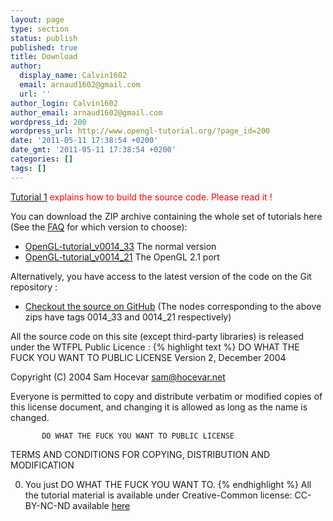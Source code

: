 ```yaml
---
layout: page
type: section
status: publish
published: true
title: Download
author:
  display_name: Calvin1602
  email: arnaud1602@gmail.com
  url: ''
author_login: Calvin1602
author_email: arnaud1602@gmail.com
wordpress_id: 200
wordpress_url: http://www.opengl-tutorial.org/?page_id=200
date: '2011-05-11 17:38:54 +0200'
date_gmt: '2011-05-11 17:38:54 +0200'
categories: []
tags: []
---
```


<span style="color: #ff0000;">[Tutorial 1](http://www.opengl-tutorial.org/beginners-tutorials/tutorial-1-opening-a-window/) explains how to build the source code. Please read it !</span>

You can download the ZIP archive containing the whole set of tutorials here (See the [FAQ](http://www.opengl-tutorial.org/miscellaneous/faq/) for which version to choose):

* [OpenGL-tutorial_v0014_33]({{site.baseurl}}/assets/images/TODO/OpenGL-tutorial_v0014_33.zip) The normal version
* [OpenGL-tutorial_v0014_21]({{site.baseurl}}/assets/images/TODO/OpenGL-tutorial_v0014_21.zip) The OpenGL 2.1 port

Alternatively, you have access to the latest version of the code on the Git repository :

* [Checkout the source on GitHub](https://github.com/opengl-tutorials/ogl) (The nodes corresponding to the above zips have tags 0014_33 and 0014_21 respectively)

All the source code on this site (except third-party libraries) is released under the WTFPL Public Licence :
{% highlight text %}
           DO WHAT THE FUCK YOU WANT TO PUBLIC LICENSE
                   Version 2, December 2004

Copyright (C) 2004 Sam Hocevar <sam@hocevar.net>

Everyone is permitted to copy and distribute verbatim or modified
copies of this license document, and changing it is allowed as long
as the name is changed.

           DO WHAT THE FUCK YOU WANT TO PUBLIC LICENSE
  TERMS AND CONDITIONS FOR COPYING, DISTRIBUTION AND MODIFICATION

 0. You just DO WHAT THE FUCK YOU WANT TO.
{% endhighlight %}
All the tutorial material is available under Creative-Common license: CC-BY-NC-ND available [here](http://creativecommons.org/licenses/by-nc-nd/3.0/fr/deed.en)
